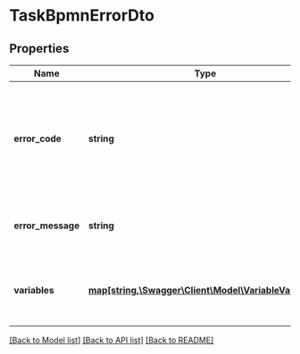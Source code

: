 # TaskBpmnErrorDto

## Properties
Name | Type | Description | Notes
------------ | ------------- | ------------- | -------------
**error_code** | **string** | An error code that indicates the predefined error. It is used to identify the BPMN error handler. | [optional] 
**error_message** | **string** | An error message that describes the error. | [optional] 
**variables** | [**map[string,\Swagger\Client\Model\VariableValueDto]**](VariableValueDto.md) | A JSON object containing variable key-value pairs. | [optional] 

[[Back to Model list]](../../README.md#documentation-for-models) [[Back to API list]](../../README.md#documentation-for-api-endpoints) [[Back to README]](../../README.md)


